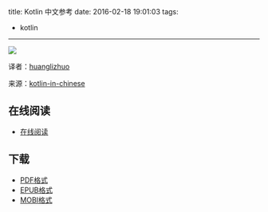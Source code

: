 title: Kotlin 中文参考
date: 2016-02-18 19:01:03
tags:
  - kotlin
---

![](https://ek8whxe.cloudimg.io/s/width/226/https://www.gitbook.com/cover/book/huanglizhuo/kotlin-in-chinese.jpg?build=1425805982556&v=12.0.2)

译者：[huanglizhuo](https://github.com/huanglizhuo)

来源：[kotlin-in-chinese](https://github.com/huanglizhuo/kotlin-in-chinese)

<!--more-->

## 在线阅读 ##

+ [在线阅读](https://www.gitbook.com/book/huanglizhuo/kotlin-in-chinese/details)

## 下载 ##

+ [PDF格式](https://www.gitbook.com/download/pdf/book/huanglizhuo/kotlin-in-chinese)
+ [EPUB格式](https://www.gitbook.com/download/epub/book/huanglizhuo/kotlin-in-chinese)
+ [MOBI格式](https://www.gitbook.com/download/mobi/book/huanglizhuo/kotlin-in-chinese)